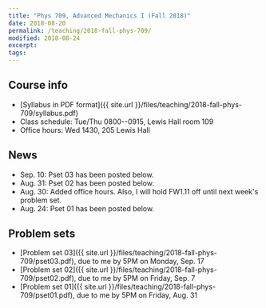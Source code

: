 ```yaml
---
title: "Phys 709, Advanced Mechanics I (Fall 2018)"
date: 2018-08-20
permalink: /teaching/2018-fall-phys-709/
modified: 2018-08-24
excerpt:
tags:
---
```


## Course info

* [Syllabus in PDF format]({{ site.url }}/files/teaching/2018-fall-phys-709/syllabus.pdf)
* Class schedule:  Tue/Thu 0800--0915, Lewis Hall room 109
* Office hours:  Wed 1430, 205 Lewis Hall

## News

* Sep. 10: Pset 03 has been posted below.
* Aug. 31: Pset 02 has been posted below.
* Aug. 30: Added office hours.  Also, I will hold FW1.11 off until
  next week's problem set.
* Aug. 24: Pset 01 has been posted below.

## Problem sets

* [Problem set 03]({{ site.url }}/files/teaching/2018-fall-phys-709/pset03.pdf),
  due to me by 5PM on Monday, Sep. 17
* [Problem set 02]({{ site.url }}/files/teaching/2018-fall-phys-709/pset02.pdf),
  due to me by 5PM on Friday, Sep. 7
* [Problem set 01]({{ site.url }}/files/teaching/2018-fall-phys-709/pset01.pdf),
  due to me by 5PM on Friday, Aug. 31
